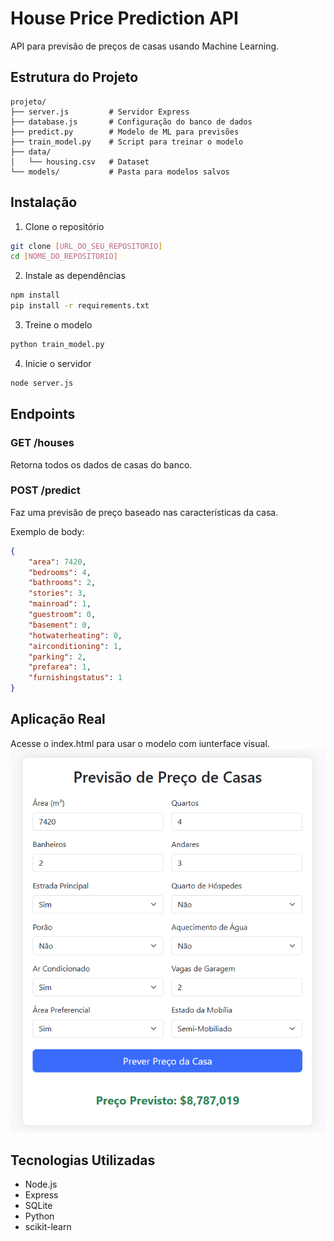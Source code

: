 # House Price Prediction API

API para previsão de preços de casas usando Machine Learning.

## Estrutura do Projeto
```
projeto/
├── server.js         # Servidor Express
├── database.js       # Configuração do banco de dados
├── predict.py        # Modelo de ML para previsões
├── train_model.py    # Script para treinar o modelo
├── data/            
│   └── housing.csv   # Dataset
└── models/           # Pasta para modelos salvos
```

## Instalação

1. Clone o repositório
```bash
git clone [URL_DO_SEU_REPOSITORIO]
cd [NOME_DO_REPOSITORIO]
```

2. Instale as dependências
```bash
npm install
pip install -r requirements.txt
```

3. Treine o modelo
```bash
python train_model.py
```

4. Inicie o servidor
```bash
node server.js
```

## Endpoints

### GET /houses
Retorna todos os dados de casas do banco.

### POST /predict
Faz uma previsão de preço baseado nas características da casa.

Exemplo de body:
```json
{
    "area": 7420,
    "bedrooms": 4,
    "bathrooms": 2,
    "stories": 3,
    "mainroad": 1,
    "guestroom": 0,
    "basement": 0,
    "hotwaterheating": 0,
    "airconditioning": 1,
    "parking": 2,
    "prefarea": 1,
    "furnishingstatus": 1
}
```
## Aplicação Real
Acesse o index.html para usar o modelo com iunterface visual.
![alt text](image.png)

## Tecnologias Utilizadas
- Node.js
- Express
- SQLite
- Python
- scikit-learn